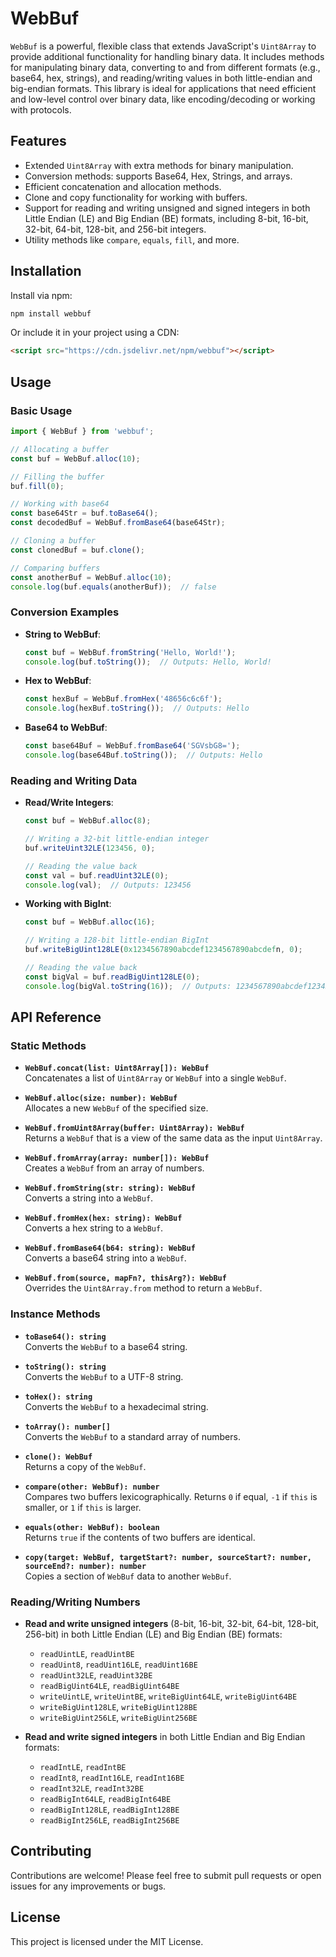 # WebBuf

`WebBuf` is a powerful, flexible class that extends JavaScript's `Uint8Array` to provide additional functionality for handling binary data. It includes methods for manipulating binary data, converting to and from different formats (e.g., base64, hex, strings), and reading/writing values in both little-endian and big-endian formats. This library is ideal for applications that need efficient and low-level control over binary data, like encoding/decoding or working with protocols.

## Features

- Extended `Uint8Array` with extra methods for binary manipulation.
- Conversion methods: supports Base64, Hex, Strings, and arrays.
- Efficient concatenation and allocation methods.
- Clone and copy functionality for working with buffers.
- Support for reading and writing unsigned and signed integers in both Little Endian (LE) and Big Endian (BE) formats, including 8-bit, 16-bit, 32-bit, 64-bit, 128-bit, and 256-bit integers.
- Utility methods like `compare`, `equals`, `fill`, and more.

## Installation

Install via npm:

```bash
npm install webbuf
```

Or include it in your project using a CDN:

```html
<script src="https://cdn.jsdelivr.net/npm/webbuf"></script>
```

## Usage

### Basic Usage

```typescript
import { WebBuf } from 'webbuf';

// Allocating a buffer
const buf = WebBuf.alloc(10);

// Filling the buffer
buf.fill(0);

// Working with base64
const base64Str = buf.toBase64();
const decodedBuf = WebBuf.fromBase64(base64Str);

// Cloning a buffer
const clonedBuf = buf.clone();

// Comparing buffers
const anotherBuf = WebBuf.alloc(10);
console.log(buf.equals(anotherBuf));  // false
```

### Conversion Examples

- **String to WebBuf**:

  ```typescript
  const buf = WebBuf.fromString('Hello, World!');
  console.log(buf.toString());  // Outputs: Hello, World!
  ```

- **Hex to WebBuf**:

  ```typescript
  const hexBuf = WebBuf.fromHex('48656c6c6f');
  console.log(hexBuf.toString());  // Outputs: Hello
  ```

- **Base64 to WebBuf**:

  ```typescript
  const base64Buf = WebBuf.fromBase64('SGVsbG8=');
  console.log(base64Buf.toString());  // Outputs: Hello
  ```

### Reading and Writing Data

- **Read/Write Integers**:

  ```typescript
  const buf = WebBuf.alloc(8);

  // Writing a 32-bit little-endian integer
  buf.writeUint32LE(123456, 0);

  // Reading the value back
  const val = buf.readUint32LE(0);
  console.log(val);  // Outputs: 123456
  ```

- **Working with BigInt**:

  ```typescript
  const buf = WebBuf.alloc(16);

  // Writing a 128-bit little-endian BigInt
  buf.writeBigUint128LE(0x1234567890abcdef1234567890abcdefn, 0);

  // Reading the value back
  const bigVal = buf.readBigUint128LE(0);
  console.log(bigVal.toString(16));  // Outputs: 1234567890abcdef1234567890abcdef
  ```

## API Reference

### Static Methods

- **`WebBuf.concat(list: Uint8Array[]): WebBuf`**  
  Concatenates a list of `Uint8Array` or `WebBuf` into a single `WebBuf`.

- **`WebBuf.alloc(size: number): WebBuf`**  
  Allocates a new `WebBuf` of the specified size.

- **`WebBuf.fromUint8Array(buffer: Uint8Array): WebBuf`**  
  Returns a `WebBuf` that is a view of the same data as the input `Uint8Array`.

- **`WebBuf.fromArray(array: number[]): WebBuf`**  
  Creates a `WebBuf` from an array of numbers.

- **`WebBuf.fromString(str: string): WebBuf`**  
  Converts a string into a `WebBuf`.

- **`WebBuf.fromHex(hex: string): WebBuf`**  
  Converts a hex string to a `WebBuf`.

- **`WebBuf.fromBase64(b64: string): WebBuf`**  
  Converts a base64 string into a `WebBuf`.

- **`WebBuf.from(source, mapFn?, thisArg?): WebBuf`**  
  Overrides the `Uint8Array.from` method to return a `WebBuf`.

### Instance Methods

- **`toBase64(): string`**  
  Converts the `WebBuf` to a base64 string.

- **`toString(): string`**  
  Converts the `WebBuf` to a UTF-8 string.

- **`toHex(): string`**  
  Converts the `WebBuf` to a hexadecimal string.

- **`toArray(): number[]`**  
  Converts the `WebBuf` to a standard array of numbers.

- **`clone(): WebBuf`**  
  Returns a copy of the `WebBuf`.

- **`compare(other: WebBuf): number`**  
  Compares two buffers lexicographically. Returns `0` if equal, `-1` if `this` is smaller, or `1` if `this` is larger.

- **`equals(other: WebBuf): boolean`**  
  Returns `true` if the contents of two buffers are identical.

- **`copy(target: WebBuf, targetStart?: number, sourceStart?: number, sourceEnd?: number): number`**  
  Copies a section of `WebBuf` data to another `WebBuf`.

### Reading/Writing Numbers

- **Read and write unsigned integers** (8-bit, 16-bit, 32-bit, 64-bit, 128-bit, 256-bit) in both Little Endian (LE) and Big Endian (BE) formats:
  - `readUintLE`, `readUintBE`
  - `readUint8`, `readUint16LE`, `readUint16BE`
  - `readUint32LE`, `readUint32BE`
  - `readBigUint64LE`, `readBigUint64BE`
  - `writeUintLE`, `writeUintBE`, `writeBigUint64LE`, `writeBigUint64BE`
  - `writeBigUint128LE`, `writeBigUint128BE`
  - `writeBigUint256LE`, `writeBigUint256BE`

- **Read and write signed integers** in both Little Endian and Big Endian formats:
  - `readIntLE`, `readIntBE`
  - `readInt8`, `readInt16LE`, `readInt16BE`
  - `readInt32LE`, `readInt32BE`
  - `readBigInt64LE`, `readBigInt64BE`
  - `readBigInt128LE`, `readBigInt128BE`
  - `readBigInt256LE`, `readBigInt256BE`

## Contributing

Contributions are welcome! Please feel free to submit pull requests or open issues for any improvements or bugs.

## License

This project is licensed under the MIT License.
